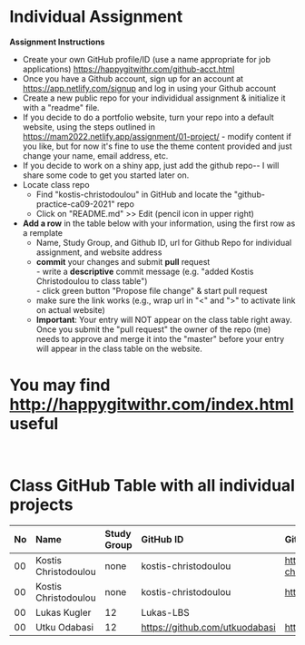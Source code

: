 # Individual Assignment

**Assignment Instructions**

- Create your own GitHub profile/ID (use a name appropriate for job applications) <https://happygitwithr.com/github-acct.html>
- Once you have a Github account, sign up for an account at <https://app.netlify.com/signup> and log in using your Github account
- Create a new public repo for your individidual assignment & initialize it with a "readme" file.
- If you decide to do a portfolio website, turn your repo into a default website, using the steps outlined in <https://mam2022.netlify.app/assignment/01-project/>
       - modify content if you like, but for now it's fine to use the theme content provided and just change your name, email address, etc.
- If you decide to work on a shiny app, just add the github repo-- I will share some code to get you started later on.
- Locate class repo
    - Find "kostis-christodoulou" in GitHub and locate the "github-practice-ca09-2021" repo
    - Click on "README.md" >> Edit (pencil icon in upper right)
- **Add a row** in the table below with your information, using the first row as a remplate
    - Name, Study Group, and Github ID, url for Github Repo for individual assignment, and  website address 
    - **commit** your changes and submit **pull** request   
            - write a **descriptive** commit message (e.g. "added Kostis Christodoulou to class table")  
            - click green button "Propose file change" & start pull request  
    - make sure the link works (e.g., wrap url in "<" and ">" to activate link on actual website)  
    - **Important**: Your entry will NOT appear on the class table right away.  Once you submit the "pull request" the owner of the repo (me) needs to approve and merge it into the "master" before your entry will appear in the class table on the website. 

# You may find <http://happygitwithr.com/index.html> useful
 
<br>

# Class GitHub Table with all individual projects

|No | Name | Study Group | GitHub ID            |Github Repo for individual assignment                      |Website address              |Date Added     |  
|:---|:----------------------|:--------------|:---------------------|:------------------------------------------------------|:------------------------------------|:-----------------------| 
|00|Kostis Christodoulou   | none     | kostis-christodoulou |<https://github.com/kostis-christodoulou/my_gorgeous_website>   |<https://kostisportfolio-2021.netlify.app/>        |2021-08-28 |
|00|Kostis Christodoulou   | none     | kostis-christodoulou |<https://github.com/kostis-christodoulou/>   |<https://kchristodoulou.shinyapps.io/portfolio_capm_dashboard/>        |2021-08-28 |
|00|Lukas Kugler   | 12     | Lukas-LBS
|00|Utku Odabasi   | 12     | <https://github.com/utkuodabasi> | <https://github.com/utkuodabasi/individual_assignment.git> |  | 27.09.2021 | 
